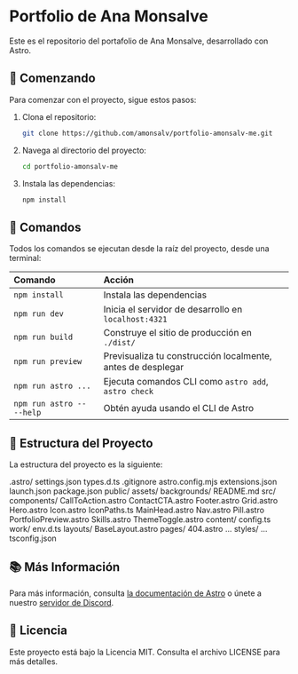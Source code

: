 # Portfolio de Ana Monsalve

Este es el repositorio del portafolio de Ana Monsalve, desarrollado con Astro.

## 🚀 Comenzando

Para comenzar con el proyecto, sigue estos pasos:

1. Clona el repositorio:
    ```sh
    git clone https://github.com/amonsalv/portfolio-amonsalv-me.git
    ```
2. Navega al directorio del proyecto:
    ```sh
    cd portfolio-amonsalv-me
    ```
3. Instala las dependencias:
    ```sh
    npm install
    ```

## 🧞 Comandos

Todos los comandos se ejecutan desde la raíz del proyecto, desde una terminal:

| Comando                   | Acción                                           |
| :------------------------ | :----------------------------------------------- |
| `npm install`             | Instala las dependencias                         |
| `npm run dev`             | Inicia el servidor de desarrollo en `localhost:4321` |
| `npm run build`           | Construye el sitio de producción en `./dist/`    |
| `npm run preview`         | Previsualiza tu construcción localmente, antes de desplegar |
| `npm run astro ...`       | Ejecuta comandos CLI como `astro add`, `astro check` |
| `npm run astro -- --help` | Obtén ayuda usando el CLI de Astro               |

## 📁 Estructura del Proyecto

La estructura del proyecto es la siguiente:

.astro/ settings.json types.d.ts .gitignore astro.config.mjs extensions.json launch.json package.json public/ assets/ backgrounds/ README.md src/ components/ CallToAction.astro ContactCTA.astro Footer.astro Grid.astro Hero.astro Icon.astro IconPaths.ts MainHead.astro Nav.astro Pill.astro PortfolioPreview.astro Skills.astro ThemeToggle.astro content/ config.ts work/ env.d.ts layouts/ BaseLayout.astro pages/ 404.astro ... styles/ ... tsconfig.json


## 📚 Más Información

Para más información, consulta [la documentación de Astro](https://docs.astro.build) o únete a nuestro [servidor de Discord](https://astro.build/chat).

## 📄 Licencia

Este proyecto está bajo la Licencia MIT. Consulta el archivo LICENSE para más detalles.

